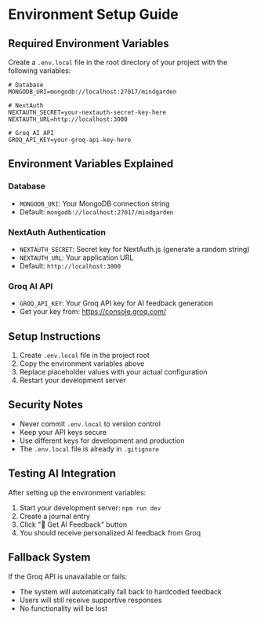 # Environment Setup Guide

## Required Environment Variables

Create a `.env.local` file in the root directory of your project with the following variables:

```env
# Database
MONGODB_URI=mongodb://localhost:27017/mindgarden

# NextAuth
NEXTAUTH_SECRET=your-nextauth-secret-key-here
NEXTAUTH_URL=http://localhost:3000

# Groq AI API
GROQ_API_KEY=your-groq-api-key-here
```

## Environment Variables Explained

### Database
- `MONGODB_URI`: Your MongoDB connection string
- Default: `mongodb://localhost:27017/mindgarden`

### NextAuth Authentication
- `NEXTAUTH_SECRET`: Secret key for NextAuth.js (generate a random string)
- `NEXTAUTH_URL`: Your application URL
- Default: `http://localhost:3000`

### Groq AI API
- `GROQ_API_KEY`: Your Groq API key for AI feedback generation
- Get your key from: https://console.groq.com/

## Setup Instructions

1. Create `.env.local` file in the project root
2. Copy the environment variables above
3. Replace placeholder values with your actual configuration
4. Restart your development server

## Security Notes

- Never commit `.env.local` to version control
- Keep your API keys secure
- Use different keys for development and production
- The `.env.local` file is already in `.gitignore`

## Testing AI Integration

After setting up the environment variables:

1. Start your development server: `npm run dev`
2. Create a journal entry
3. Click "🤖 Get AI Feedback" button
4. You should receive personalized AI feedback from Groq

## Fallback System

If the Groq API is unavailable or fails:
- The system will automatically fall back to hardcoded feedback
- Users will still receive supportive responses
- No functionality will be lost 